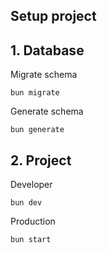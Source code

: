 
## Setup project

## 1. Database
Migrate schema
```
bun migrate
```
Generate schema
```
bun generate
```
## 2. Project
Developer
```
bun dev
```
Production
```
bun start
```
